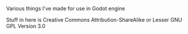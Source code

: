 
Various things I've made for use in Godot engine

Stuff in here is Creative Commons Attribution-ShareAlike or Lesser GNU GPL Version 3.0

